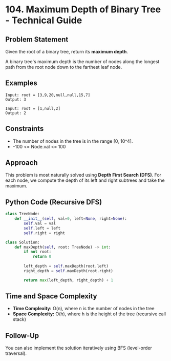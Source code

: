 # 104. Maximum Depth of Binary Tree - Technical Guide

## Problem Statement
Given the root of a binary tree, return its **maximum depth**.

A binary tree's maximum depth is the number of nodes along the longest path from the root node down to the farthest leaf node.

## Examples
```plaintext
Input: root = [3,9,20,null,null,15,7]
Output: 3

Input: root = [1,null,2]
Output: 2
```

## Constraints
- The number of nodes in the tree is in the range [0, 10^4].
- -100 <= Node.val <= 100

## Approach
This problem is most naturally solved using **Depth First Search (DFS)**. For each node, we compute the depth of its left and right subtrees and take the maximum.

## Python Code (Recursive DFS)
```python
class TreeNode:
    def __init__(self, val=0, left=None, right=None):
        self.val = val
        self.left = left
        self.right = right

class Solution:
    def maxDepth(self, root: TreeNode) -> int:
        if not root:
            return 0
        
        left_depth = self.maxDepth(root.left)
        right_depth = self.maxDepth(root.right)

        return max(left_depth, right_depth) + 1
```

## Time and Space Complexity
- **Time Complexity:** O(n), where n is the number of nodes in the tree
- **Space Complexity:** O(h), where h is the height of the tree (recursive call stack)

## Follow-Up
You can also implement the solution iteratively using BFS (level-order traversal).
